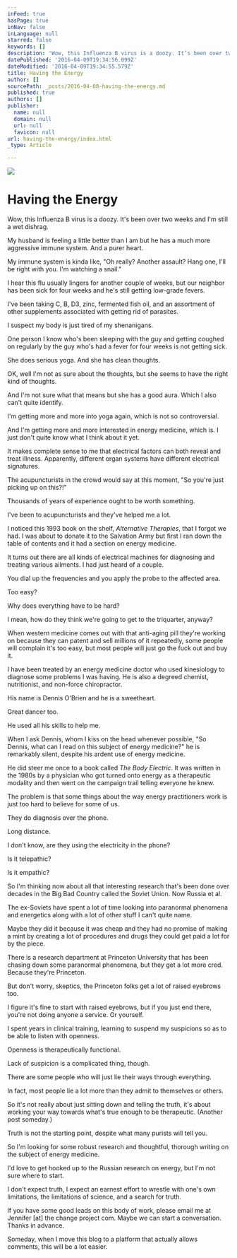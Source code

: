 ```yaml
---
inFeed: true
hasPage: true
inNav: false
inLanguage: null
starred: false
keywords: []
description: 'Wow, this Influenza B virus is a doozy. It’s been over two weeks and I’m still a wet dishrag.'
datePublished: '2016-04-09T19:34:56.099Z'
dateModified: '2016-04-09T19:34:55.579Z'
title: Having the Energy
author: []
sourcePath: _posts/2016-04-08-having-the-energy.md
published: true
authors: []
publisher:
  name: null
  domain: null
  url: null
  favicon: null
url: having-the-energy/index.html
_type: Article

---
```

![](https://the-grid-user-content.s3-us-west-2.amazonaws.com/ab797e9a-a95e-4cc4-846a-c0f0846a3d30.jpg)

# Having the Energy

Wow, this Influenza B virus is a doozy. It's been over two weeks and I'm still a wet dishrag.

My husband is feeling a little better than I am but he has a much more aggressive immune system. And a purer heart.

My immune system is kinda like, "Oh really? Another assault? Hang one, I'll be right with you. I'm watching a snail."

I hear this flu usually lingers for another couple of weeks, but our neighbor has been sick for four weeks and he's still getting low-grade fevers.

I've been taking C, B, D3, zinc, fermented fish oil, and an assortment of other supplements associated with getting rid of parasites.

I suspect my body is just tired of my shenanigans.

One person I know who's been sleeping with the guy and getting coughed on regularly by the guy who's had a fever for four weeks is not getting sick.

She does serious yoga. And she has clean thoughts. 

OK, well I'm not as sure about the thoughts, but she seems to have the right kind of thoughts.

And I'm not sure what that means but she has a good aura. Which I also can't quite identify.

I'm getting more and more into yoga again, which is not so controversial.

And I'm getting more and more interested in energy medicine, which is. I just don't quite know what I think about it yet.

It makes complete sense to me that electrical factors can both reveal and treat illness. Apparently, different organ systems have different electrical signatures. 

The acupuncturists in the crowd would say at this moment, "So you're just picking up on this?!"

Thousands of years of experience ought to be worth something.

I've been to acupuncturists and they've helped me a lot.

I noticed this 1993 book on the shelf, _Alternative Therapies_, that I forgot we had. I was about to donate it to the Salvation Army but first I ran down the table of contents and it had a section on energy medicine. 

It turns out there are all kinds of electrical machines for diagnosing and treating various ailments. I had just heard of a couple.

You dial up the frequencies and you apply the probe to the affected area. 

Too easy?

Why does everything have to be hard?

I mean, how do they think we're going to get to the triquarter, anyway?

When western medicine comes out with that anti-aging pill they're working on because they can patent and sell millions of it repeatedly, some people will complain it's too easy, but most people will just go the fuck out and buy it.

I have been treated by an energy medicine doctor who used kinesiology to diagnose some problems I was having. He is also a degreed chemist, nutritionist, and non-force chiropractor.

His name is Dennis O'Brien and he is a sweetheart.

Great dancer too.

He used all his skills to help me.

When I ask Dennis, whom I kiss on the head whenever possible, "So Dennis, what can I read on this subject of energy medicine?" he is remarkably silent, despite his ardent use of energy medicine.

He did steer me once to a book called _The Body Electric_. It was written in the 1980s by a physician who got turned onto energy as a therapeutic modality and then went on the campaign trail telling everyone he knew.

The problem is that some things about the way energy practitioners work is just too hard to believe for some of us.

They do diagnosis over the phone.

Long distance.

I don't know, are they using the electricity in the phone?

Is it telepathic?

Is it empathic?

So I'm thinking now about all that interesting research that's been done over decades in the Big Bad Country called the Soviet Union. Now Russia et al.

The ex-Soviets have spent a lot of time looking into paranormal phenomena and energetics along with a lot of other stuff I can't quite name.

Maybe they did it because it was cheap and they had no promise of making a mint by creating a lot of procedures and drugs they could get paid a lot for by the piece. 

There is a research department at Princeton University that has been chasing down some paranormal phenomena, but they get a lot more cred. Because they're Princeton.

But don't worry, skeptics, the Princeton folks get a lot of raised eyebrows too.

I figure it's fine to start with raised eyebrows, but if you just end there, you're not doing anyone a service. Or yourself.

I spent years in clinical training, learning to suspend my suspicions so as to be able to listen with openness. 

Openness is therapeutically functional.

Lack of suspicion is a complicated thing, though. 

There are some people who will just lie their ways through everything.

In fact, most people lie a lot more than they admit to themselves or others.

So it's not really about just sitting down and telling the truth, it's about working your way towards what's true enough to be therapeutic. (Another post someday.)

Truth is not the starting point, despite what many purists will tell you.

So I'm looking for some robust research and thoughtful, thorough writing on the subject of energy medicine. 

I'd love to get hooked up to the Russian research on energy, but I'm not sure where to start.

I don't expect truth, I expect an earnest effort to wrestle with one's own limitations, the limitations of science, and a search for truth.

If you have some good leads on this body of work, please email me at Jennifer \[at\] the change project com. Maybe we can start a conversation. Thanks in advance.

Someday, when I move this blog to a platform that actually allows comments, this will be a lot easier.